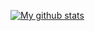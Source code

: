 [![My github stats](https://github-readme-stats.vercel.app/api?username=ocerious&count_private=true&show_icons=true&theme=onedark)](https://github.com/anuraghazra/github-readme-stats)
